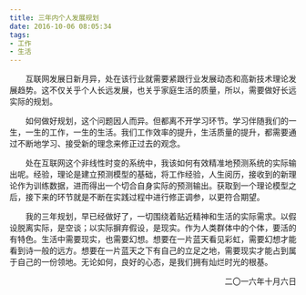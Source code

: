 ```yaml
---
title: 三年内个人发展规划
date: 2016-10-06 08:05:34
tags:
- 工作
- 生活
---
```


　　互联网发展日新月异，处在该行业就需要紧跟行业发展动态和高新技术理论发展趋势。这不仅关乎个人长远发展，也关乎家庭生活的质量，所以，需要做好长远实际的规划。

　　如何做好规划，这个问题因人而异。但都离不开学习环节。学习伴随我们的一生，一生的工作，一生的生活。我们工作效率的提升，生活质量的提升，都需要通过不断地学习、接受新的理念来修正过去的观念。

　　处在互联网这个非线性时变的系统中，我该如何有效精准地预测系统的实际输出呢。经验，理论是建立预测模型的基础，将工作经验，人生阅历，接收到的新理论作为训练数据，进而得出一个切合自身实际的预测输出。获取到一个理论模型之后，接下来的环节就是不断在实践过程中进行修正调参，以更符合期望。

<!-- more -->
　　我的三年规划，早已经做好了，一切围绕着贴近精神和生活的实际需求。以假设脱离实际，是空谈；以实际摒弃假设，是现实。作为人类群体中的个体，要活的有特色。生活中需要现实，也需要幻想。想要在一片蓝天看见彩虹，需要幻想才能看到诗一般的远方。想要在一片蓝天之下有自己的立足之地，需要现实才能占到属于自己的一份领地。无论如何，良好的心态，是我们拥有灿烂时光的根基。

<p align="right">二〇一六年十月六日</p>
